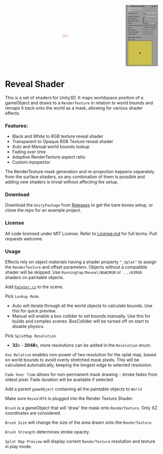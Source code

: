 <img src='/PREVIEW/01.gif'/>

# Reveal Shader

This is a set of shaders for Unity3D. It maps worldspace position of a gameObject and draws to a `RenderTexture` in relation to world bounds and remaps it back onto the world as a mask, allowing for various shader effects.

### Features:
* Black and White to RGB texture reveal shader
* Transparent to Opaque RGB Texture reveal shader
* Auto and Manual world bounds lookup
* Fading over time
* Adaptive RenderTexture aspect ratio
* Custom inpspector

The RenderTexture mask generation and re-projection happens separately from the surface shaders, so any combination of them is possible and adding new shaders is trivial without affecting the setup.

### Download
Download the `UnityPackage` from [Releases](/Releases) to get the bare bones setup, or clone the repo for an example project.

### License
All code licensed under MIT License. Refer to [License.md](License.md) for full terms.
Pull requests welcome.

### Usage
Effects rely on object materials having a shader property `"_Splat"` to assign the `RenderTexture` and offset parameters. Objects without a compatible shader will be skipped.
Use `Runningtap/Reveal/B&W2RGB` or `.../A2RGB` shaders on paintable objects.

Add [`Painter.cs`](/Assets/Runningtap/Reveal/Scripts/Painter.cs) to the scene.

Pick `Lookup Mode`.
   * Auto will iterate through all the world objects to calculate bounds. Use this for quick preview.
   * Manual will enable a box collider to set bounds manually. Use this for builds and complex scenes. BoxCollider will be turned off on start to disable physics.

Pick `SplatMap Resolution`
   * **32**x - **2048**x, more resolutions can be added in the `Resolution` enum.

`Use Relative` enables non-power of two resolution for the splat map, based on world bounds to avoid overly stretched mask pixels. This will be calculated automatically, keeping the longest edge to selected resolution.

`Fade Over Time` allows for non-permanent mask drawing - stroke fades from oldest pixel. Fade duration will be available if selected.

Add a parent `gameObject` containing all the paintable objects to `World`

Make sure `RevealRTX` is plugged into the Render Texture Shader.

`Brush` is a gameObject that will 'draw' the mask onto `RenderTexture`. Only XZ coordinates are considered.

`Brush Size` will change the size of the area drawn onto the `RenderTexture`.

`Brush Strength` determines stroke opacity.

`Splat Map Preview` will display current `RenderTexture` resolution and texture in play mode.